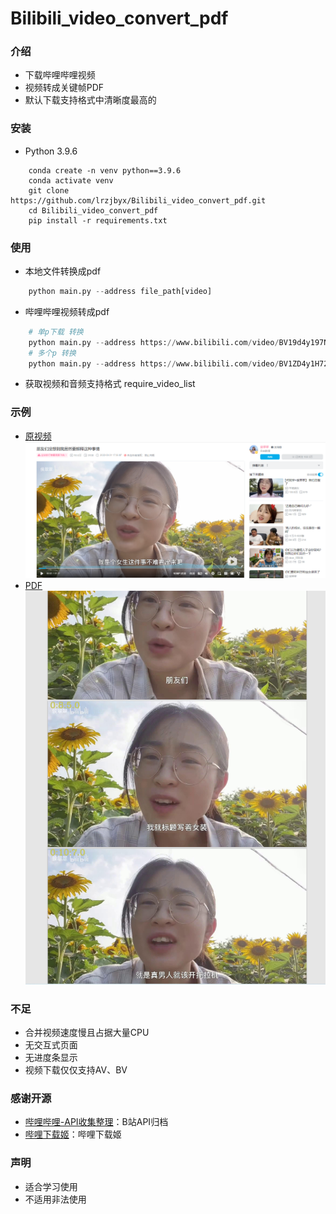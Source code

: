 # Bilibili_video_convert_pdf

### 介绍
* 下载哔哩哔哩视频
* 视频转成关键帧PDF
* 默认下载支持格式中清晰度最高的
### 安装
* Python 3.9.6
```shell
    conda create -n venv python==3.9.6
    conda activate venv
    git clone https://github.com/lrzjbyx/Bilibili_video_convert_pdf.git
    cd Bilibili_video_convert_pdf
    pip install -r requirements.txt
```
### 使用
* 本地文件转换成pdf
```python
    python main.py --address file_path[video]
```
* 哔哩哔哩视频转成pdf
```python
    # 单p下载 转换
    python main.py --address https://www.bilibili.com/video/BV19d4y197NK
    # 多个p 转换
    python main.py --address https://www.bilibili.com/video/BV1ZD4y1H72X
```
* 获取视频和音频支持格式 require_video_list

### 示例
* [原视频](https://www.bilibili.com/video/BV19d4y197NK?spm_id_from=333.851.header_right.history_list.click&vd_source=c60a8cff7283d8fe87cf05ce442b3759)
![video](resource/video.jpg)
* [PDF](https://github.com/lrzjbyx/Bilibili_video_convert_pdf/resource/sample.pdf)
![pdf](resource/pdf.jpg)
### 不足
* 合并视频速度慢且占据大量CPU
* 无交互式页面
* 无进度条显示
* 视频下载仅仅支持AV、BV

### 感谢开源
* [哔哩哔哩-API收集整理](https://github.com/SocialSisterYi/bilibili-API-collect)：B站API归档
* [哔哩下载姬](https://github.com/leiurayer/downkyi)：哔哩下载姬

### 声明
* 适合学习使用
* 不适用非法使用

